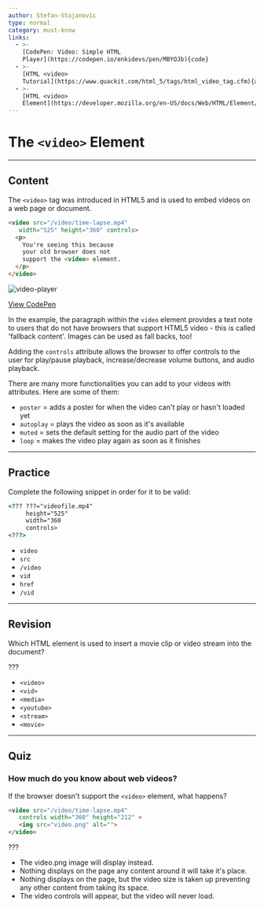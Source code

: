 ```yaml
---
author: Stefan-Stojanovic
type: normal
category: must-know
links:
  - >-
    [CodePen: Video: Simple HTML
    Player](https://codepen.io/enkidevs/pen/MBYOJb){code}
  - >-
    [HTML <video>
    Tutorial](https://www.quackit.com/html_5/tags/html_video_tag.cfm){article}
  - >-
    [HTML <video>
    Element](https://developer.mozilla.org/en-US/docs/Web/HTML/Element/video){documentation}
---
```


# The `<video>` Element


---

## Content

The `<video>` tag was introduced in HTML5 and is used to embed videos on a web page or document.

```html
<video src="/video/time-lapse.mp4"
   width="525" height="360" controls>
  <p>
    You're seeing this because
    your old browser does not
    support the <video> element.
  </p>
</video>
```

![video-player](https://img.enkipro.com/6f116395407c80b8ce53edb00bc9a86e.png)

[View CodePen](https://codepen.io/enkidevs/pen/MBYOJb)

In the example, the paragraph within the `video` element provides a text note to users that do not have browsers that support HTML5 video - this is called 'fallback content'. Images can be used as fall backs, too!

Adding the `controls` attribute allows the browser to offer controls to the user for play/pause playback, increase/decrease volume buttons, and audio playback.

There are many more functionalities you can add to your videos with attributes. Here are some of them:

- `poster` = adds a poster for when the video can't play or hasn't loaded yet
- `autoplay` = plays the video as soon as it's available
- `muted` = sets the default setting for the audio part of the video
- `loop` = makes the video play again as soon as it finishes


---

## Practice

Complete the following snippet in order for it to be valid:

```html
<??? ???="videofile.mp4"
     height="525"
     width="360
     controls>
<???>
```

- `video`
- `src`
- `/video`
- `vid`
- `href`
- `/vid`


---

## Revision

Which HTML element is used to insert a movie clip or video stream into the document?

???

- `<video>`
- `<vid>`
- `<media>`
- `<youtube>`
- `<stream>`
- `<movie>`


---

## Quiz

### How much do you know about web videos?


If the browser doesn't support the `<video>` element, what happens?

```html
<video src="/video/time-lapse.mp4"
   controls width="360" height="212" >
   <img src="video.png" alt="">
</video>
```

???

- The video.png image will display instead.
- Nothing displays on the page any content around it will take it's place.
- Nothing displays on the page, but the video size is taken up preventing any other content from taking its space.
- The video controls will appear, but the video will never load.
